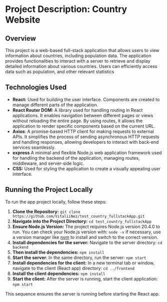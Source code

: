 # Project Description: Country Website

## Overview

This project is a web-based full-stack application that allows users to view information about countries, including population data. The application provides functionalities to interact with a server to retrieve and display detailed information about various countries. Users can efficiently access data such as population, and other relevant statistics

## Technologies Used

- **React:** Used for building the user interface. Components are created to manage different parts of the application.
- **React Router DOM:** A library used for handling routing in React applications. It enables navigation between different pages or views without reloading the entire page. By using routes, it allows the application to render specific components based on the current URL.
- **Axios**: A promise-based HTTP client for making requests to external APIs. It simplifies the process of sending asynchronous HTTP requests and handling responses, allowing developers to interact with back-end services seamlessly.
- **express** A minimal and flexible Node.js web application framework used for handling the backend of the application, managing routes, middleware, and server-side logic.
- **CSS:** Used for styling the application to create a visually appealing user interface.

## Running the Project Locally

To run the app project locally, follow these steps:

1. **Clone the Repository:**
   `git clone https://github.com/VitaliiNez/test_country_fullstackApp.git`
2. **Navigate into the Project Directory:**
   `cd test_country_fullstackApp`
3. **Ensure Node.js Version:**
   The project requires Node.js version 20.4.0 to run. You can check your Node.js version with:
   `node -v`
   If necessary, use a version manager like [nvm](https://github.com/nvm-sh/nvm/) to install and switch to the correct version.
4. **Install dependencies for the server:** Navigate to the server directory:
   `cd backend`
5. **Then install the dependencies:**
   `npm install`
6. **Start the server**: In the same directory, run the server:
   `npm start`
7. **Install dependencies for the client:** In a new terminal tab or window, navigate to the client (React app) directory:
   `cd ../frontend`
8. **Install the client dependencies:**
   `npm install`
9. **Start the client:** After the server is running, start the client application:
   `npm start`

This sequence ensures the server is running before starting the React app.
